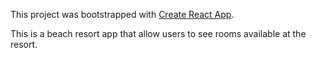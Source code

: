 
This project was bootstrapped with [Create React App](https://github.com/facebook/create-react-app).

This is a beach resort app that allow users to see rooms available at the resort.

